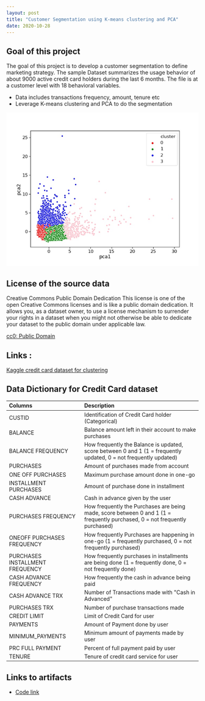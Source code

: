 ```yaml
---
layout: post
title: "Customer Segmentation using K-means clustering and PCA"
date: 2020-10-28
---
```


<h2><strong> Goal of this project </strong></h2>
<p>The goal of this project is to develop a customer segmentation to define marketing strategy. The
sample Dataset summarizes the usage behavior of about 9000 active credit card holders during the last 6 months. The file is at a customer level with 18 behavioral variables.</p>

<ul><li>Data includes transactions frequency, amount, tenure etc</li>
    <li>Leverage K-means clustering and PCA to do the segmentation</li></ul>

![Principal Components](/assets/PCA.jpg)

<h2><strong>License of the source data </strong></h2>
<p>Creative Commons Public Domain Dedication
This license is one of the open Creative Commons licenses and is like a public domain dedication. It allows you, as a dataset owner, to use a license mechanism to surrender your rights in a dataset when you might not otherwise be able to dedicate your dataset to the public domain under applicable law.</p>
<a href="https://creativecommons.org/publicdomain/zero/1.0/">cc0: Public Domain</a> 

<h2><strong>Links :</strong></h2>
 <a href="https://www.kaggle.com/arjunbhasin2013/ccdata">Kaggle credit card dataset for clustering</a>

 
<h2><strong>Data Dictionary for Credit Card dataset</strong></h2>

| Columns | Description | 
| :------------- | :----------  | 
|CUSTID  |Identification of Credit Card holder (Categorical)|
|BALANCE | Balance amount left in their account to make purchases|  
|BALANCE FREQUENCY |How frequently the Balance is updated, score between 0 and 1 (1 = frequently updated, 0 = not frequently updated)|
|PURCHASES |Amount of purchases made from account|
|ONE OFF PURCHASES |Maximum purchase amount done in one-go|
|INSTALLMENT PURCHASES |Amount of purchase done in installment|
|CASH ADVANCE |Cash in advance given by the user|
|PURCHASES FREQUENCY |How frequently the Purchases are being made, score between 0 and 1 (1 = frequently purchased, 0 = not frequently purchased)|
|ONEOFF PURCHASES FREQUENCY |How frequently Purchases are happening in one-go (1 = frequently purchased, 0 = not frequently purchased)|
|PURCHASES INSTALLMENT FREQUENCY |How frequently purchases in installments are being done (1 = frequently done, 0 = not frequently done)|
|CASH ADVANCE FREQUENCY |How frequently the cash in advance being paid|
|CASH ADVANCE TRX |Number of Transactions made with "Cash in Advanced"|
|PURCHASES TRX |Number of purchase transactions made|
|CREDIT LIMIT |Limit of Credit Card for user|
|PAYMENTS |Amount of Payment done by user|
|MINIMUM_PAYMENTS | Minimum amount of payments made by user|
|PRC FULL PAYMENT |Percent of full payment paid by user|
|TENURE |Tenure of credit card service for user|

<h2><strong>Links to artifacts</strong></h2>
<ul><li><a href="/assets/Credit_Card_Customer_Segmentation.ipynb">Code link</a></li>
</ul>

